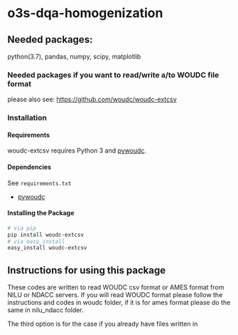 # o3s-dqa-homogenization
## Needed packages:
python(3.7), pandas, numpy, scipy, matplotlib

### Needed packages if you want to read/write a/to WOUDC file format
please also see: https://github.com/woudc/woudc-extcsv
### Installation

#### Requirements

woudc-extcsv requires Python 3 and [pywoudc](https://github.com/woudc/pywoudc).

#### Dependencies

See `requirements.txt`
- [pywoudc](https://github.com/woudc/pywoudc)

#### Installing the Package

```bash
# via pip
pip install woudc-extcsv
# via easy_install
easy_install woudc-extcsv
```

## Instructions for using this package
These codes are written to read WOUDC csv format or AMES format from NILU or NDACC servers.
If you will read WOUDC format please follow the instructions and codes in woudc folder, if it is for ames format please
 do the same in nilu_ndacc folder.
 
 The third option is for the case if you already have files written in 
